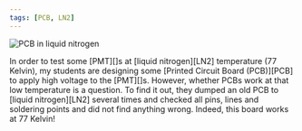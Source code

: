 ```yaml
---
tags: [PCB, LN2]
---
```


![PCB in liquid nitrogen]({{site.exa}}/PCB-in-LN2.jpg)

In order to test some [PMT][]s at [liquid nitrogen][LN2] temperature (77 
Kelvin), my students are designing some [Printed Circuit Board (PCB)][PCB] to 
apply high voltage to the [PMT][]s. However, whether PCBs work at that low 
temperature is a question. To find it out, they dumped an old PCB to [liquid 
nitrogen][LN2] several times and checked all pins, lines and soldering points 
and did not find anything wrong. Indeed, this board works at 77 Kelvin!

